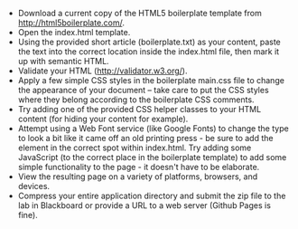 - Download a current copy of the HTML5 boilerplate template from http://html5boilerplate.com/.
- Open the index.html template.
- Using the provided short article (boilerplate.txt) as your content, paste the text into the correct location inside the index.html file, then mark it up with semantic HTML.
- Validate your HTML (http://validator.w3.org/).
- Apply a few simple CSS styles in the boilerplate main.css file to change the appearance of your document – take care to put the CSS styles where they belong according to the boilerplate CSS comments.
- Try adding one of the provided CSS helper classes to your HTML content (for hiding your content for example).
- Attempt using a Web Font service (like Google Fonts) to change the type to look a bit like it came off an old printing press - be sure to add the <link /> element in the correct spot within index.html.
  Try adding some JavaScript (to the correct place in the boilerplate template) to add some simple functionality to the page - it doesn't have to be elaborate.
- View the resulting page on a variety of platforms, browsers, and devices.
- Compress your entire application directory and submit the zip file to the lab in Blackboard or provide a URL to a web server (Github Pages is fine).
